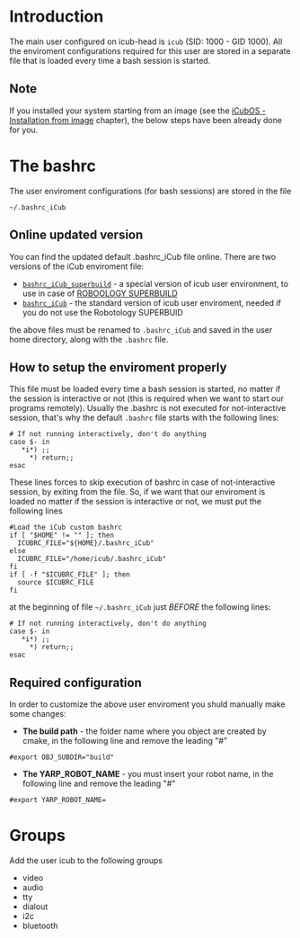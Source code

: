 # Introduction

The main user configured on  icub-head is `icub` (SID: 1000 - GID 1000).
All the enviroment configurations required for this user are stored in a separate file that is loaded every time a bash session is started.

## Note
If you installed your system starting from an image (see the [iCubOS - Installation from image](installation-from-image.md) chapter), the below steps have been already done for you.

# The bashrc

The user enviroment configurations (for bash sessions) are stored in the file

`~/.bashrc_iCub`

## Online updated version

You can find the updated default .bashrc_iCub file online.
There are two versions of the iCub enviroment file:

- [`bashrc_iCub_superbuild`](https://raw.githubusercontent.com/icub-tech-iit/icub-os-files/master/user-environment/bashrc_iCub_superbuild) - a special version of icub user environment, to use in case of [ROBOOLOGY SUPERBUILD](https://github.com/robotology/robotology-superbuild)
- [`bashrc_iCub`](https://raw.githubusercontent.com/icub-tech-iit/icub-os-files/master/user-environment/bashrc_iCub) - the standard version of icub user enviroment, needed if you do not use the Robotology SUPERBUID

the above files must be renamed to `.bashrc_iCub` and saved in the user home directory, along with the `.bashrc` file.

## How to setup the enviroment properly

This file must be loaded every time a bash session is started, no matter if the session is interactive or not (this is required when we want to start our programs remotely).
Usually the .bashrc is not executed for not-interactive session, that's why the default `.bashrc` file starts with the following lines:
```
# If not running interactively, don't do anything
case $- in
   *i*) ;;
     *) return;;
esac
```
These lines forces to skip execution of bashrc in case of not-interactive session, by exiting from the file.
So, if we want that our enviroment is loaded no matter if the session is interactive or not, we must put the following lines
```
#Load the iCub custom bashrc
if [ "$HOME" != "" ]; then
  ICUBRC_FILE="${HOME}/.bashrc_iCub"
else
  ICUBRC_FILE="/home/icub/.bashrc_iCub"
fi
if [ -f "$ICUBRC_FILE" ]; then
  source $ICUBRC_FILE
fi
```
at the beginning of file `~/.bashrc_iCub` just _BEFORE_ the following lines:
```
# If not running interactively, don't do anything
case $- in
   *i*) ;;
     *) return;;
esac
```

## Required configuration

In order to customize the above user enviroment you shuld manually make some changes:

- **The build path** - the folder name where you object are created by cmake, in the following line and remove the leading "#"
```
#export OBJ_SUBDIR="build"
```
- **The YARP_ROBOT_NAME** - you must insert your robot name, in the following line and remove the leading "#"
```
#export YARP_ROBOT_NAME=
```

# Groups

Add the user icub to the following groups

- video
- audio
- tty
- dialout
- i2c
- bluetooth
